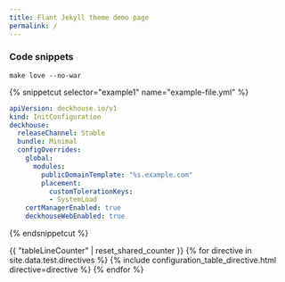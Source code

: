 ```yaml
---
title: Flant Jekyll theme demo page
permalink: /
---
```


### Code snippets

```shell
make love --no-war
```

{% snippetcut selector="example1" name="example-file.yml"  %}
```yaml
apiVersion: deckhouse.io/v1
kind: InitConfiguration
deckhouse:
  releaseChannel: Stable
  bundle: Minimal
  configOverrides:
    global:
      modules:
        publicDomainTemplate: "%s.example.com"
        placement:
          customTolerationKeys:
          - SystemLoad
    certManagerEnabled: true
    deckhouseWebEnabled: true
```
{% endsnippetcut %}


<div class="trdl-configuration-table">
    <table aria-hidden=true>
        {{ "tableLineCounter" | reset_shared_counter }}
        {% for directive in site.data.test.directives %}
        {% include configuration_table_directive.html directive=directive %}
        {% endfor %}
    </table>
</div>
